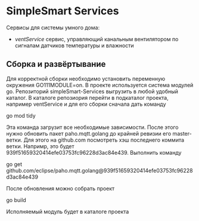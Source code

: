 # SimpleSmart Services

Сервисы для системы умного дома:

* *ventService* сервис, управляющий канальным вентилятором по сигналам датчиков температуры и влажности

## Сборка и развёртывание

Для корректной сборки необходимо установить переменную окружения GO111MODULE=on. В проекте используется система модулей go. Репозиторий simpleSmart-Services выгрузить в любой удобный каталог. В каталоге репозиория перейти в подкаталог проекта, например ventService и для его сборки сначала дать команду

go mod tidy

Эта команда загрузит все необходимые зависимости. После этого нужно обновить пакет paho.mqtt.golang до крайней ревизии его master- ветки. Для этого на github.com посмотреть хэш последнего коммита ветки. Напримр, это будет 939f51659320414efe03753fc96228d3ac84e439. Выполнить команду

go get github.com/eclipse/paho.mqtt.golang@939f51659320414efe03753fc96228d3ac84e439

После обновления можно собрать проект

go build

Исполняемый модуль будет в каталоге проекта
